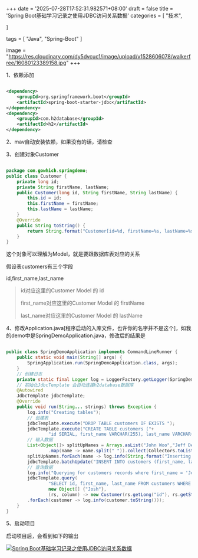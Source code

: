 +++
date = '2025-07-28T17:52:31.982571+08:00'
draft = false
title = 'Spring Boot基础学习记录之使用JDBC访问关系数据'
categories = [
    "技术",

]

tags = [
    "Java",
    "Spring-Boot"
]

image = "https://res.cloudinary.com/dy5dvcuc1/image/upload/v1528606078/walkerfree/16080123389158.jpg"
+++

1、依赖添加

```xml

<dependency>
    <groupId>org.springframework.boot</groupId>
    <artifactId>spring-boot-starter-jdbc</artifactId>
</dependency>
<dependency>
    <groupId>com.h2database</groupId>
    <artifactId>h2</artifactId>
</dependency>
```

2、mav自动安装依赖，如果没有的话，请检查

3、创建对象Customer

```java

package com.gowhich.springdemo;
public class Customer {
    private long id;
    private String firstName, lastName;
    public Customer(long id, String firstName, String lastName) {
        this.id = id;
        this.firstName = firstName;
        this.lastName = lastName;
    }
    @Override
    public String toString() {
        return String.format("Customer[id=%d, firstName=%s, lastName=%s]", id, firstName, lastName);
    }
}
```

这个对象可以理解为Model，就是要跟数据库表对应的关系

假设表customers有三个字段

id,first\_name,last\_name

> id对应这里的Customer Model 的 id
>
> first\_name对应这里的Customer Model 的 firstName
>
> last\_name对应这里的Customer Model 的 lastName

4、修改Application.java[程序启动的入库文件，也许你的名字并不是这个]，如我的demo中是SpringDemoApplication.java，修改后的结果是

```java

public class SpringDemoApplication implements CommandLineRunner {
	public static void main(String[] args) {
		SpringApplication.run(SpringDemoApplication.class, args);
	}
    // 创建日志
	private static final Logger log = LoggerFactory.getLogger(SpringDemoApplication.class);
    // 初始化JdbcTemplate 会自动连接h2database数据库
	@Autowired
    JdbcTemplate jdbcTemplate;
	@Override
    public void run(String... strings) throws Exception {
        log.info("Creating tables");
        // 创建表
        jdbcTemplate.execute("DROP TABLE customers IF EXISTS ");
        jdbcTemplate.execute("CREATE TABLE customers ("+
                "id SERIAL, first_name VARCHAR(255), last_name VARCHAR(255))");
        // 输入数据
        List<Object[]> splitUpNames = Arrays.asList("John Woo","Jeff Dean", "Josn Bokch", "Josh Long").stream()
                .map(name -> name.split(" ")).collect(Collectors.toList());
        splitUpNames.forEach(name -> log.info(String.format("Inserting customers record for %s %s", name[0], name[1])));
        jdbcTemplate.batchUpdate("INSERT INTO customers (first_name, last_name) VALUES (?, ?)", splitUpNames);
        // 查询数据
        log.info("Querying for customers records where first_name = 'Josh");
        jdbcTemplate.query(
                "SELECT id, first_name, last_name FROM customers WHERE first_name = ?",
                new Object[] {"Josh"},
                (rs, column) -> new Customer(rs.getLong("id"), rs.getString("first_name"), rs.getString("last_name")))
        .forEach(customer -> log.info(customer.toString()));
    }
}
```

5、启动项目

启动项目后，会看到如下的输出

[![Spring Boot基础学习记录之使用JDBC访问关系数据](https://res.cloudinary.com/dy5dvcuc1/image/upload/v1528605843/walkerfree/WX20180610-123916_2x.png)](https://res.cloudinary.com/dy5dvcuc1/image/upload/v1528605843/walkerfree/WX20180610-123916_2x.png)
